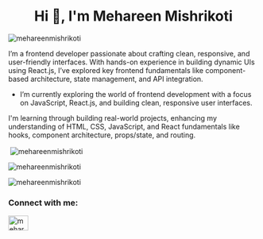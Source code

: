 <h1 align="center">Hi 👋, I'm Mehareen Mishrikoti</h1>

<p align="left"> <img src="https://komarev.com/ghpvc/?username=mehareenmishrikoti&label=Profile%20views&color=0e75b6&style=flat" alt="mehareenmishrikoti" /> </p>

I’m a frontend developer passionate about crafting clean, responsive, and user-friendly interfaces. With hands-on experience in building dynamic UIs using React.js, I’ve explored key frontend fundamentals like component-based architecture, state management, and API integration.

-  I’m currently exploring the world of frontend development with a focus on JavaScript, React.js, and building clean, responsive user interfaces.

I'm learning through building real-world projects, enhancing my understanding of HTML, CSS, JavaScript, and React fundamentals like hooks, component architecture, props/state, and routing.

<p>&nbsp;<img align="center" src="https://github-readme-stats.vercel.app/api?username=mehareenmishrikoti&show_icons=true&locale=en" alt="mehareenmishrikoti" /></p>

<p><img align="center" src="https://github-readme-stats.vercel.app/api/top-langs?username=mehareenmishrikoti&show_icons=true&locale=en&layout=pie" alt="mehareenmishrikoti" /></p>

<p><img align="center" src="https://github-readme-streak-stats.herokuapp.com/?user=Mehu-12&" alt="mehareenmishrikoti" /></p>

<h3 align="left">Connect with me:</h3>
<p align="left">
<a href="www.linkedin.com/in/mehareen-mishrikoti-374775330" target="blank"><img align="center" src="https://github.com/mehareenmishrikoti " alt="mehareenmishrikoti" height="30" width="40" /></a>
</p>
